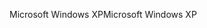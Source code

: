 <span data-ttu-id="9ffa4-101">Microsoft Windows XP</span><span class="sxs-lookup"><span data-stu-id="9ffa4-101">Microsoft Windows XP</span></span>